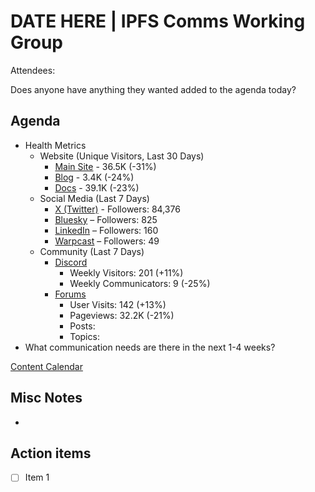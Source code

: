 # DATE HERE | IPFS Comms Working Group
Attendees:

Does anyone have anything they wanted added to the agenda today?

## Agenda

- Health Metrics
  - Website (Unique Visitors, Last 30 Days)
    - [Main Site](https://plausible.io/ipfs.tech) - 36.5K (-31%)
    - [Blog](https://plausible.io/blog.ipfs.tech) - 3.4K (-24%)
    - [Docs](https://plausible.io/docs.ipfs.tech) - 39.1K (-23%)
  - Social Media (Last 7 Days)
    - [X (Twitter)](https://twitter.com/IPFS) - Followers: 84,376
    - [Bluesky](https://bsky.app/profile/ipfs.tech) – Followers: 825
    - [LinkedIn](https://www.linkedin.com/company/ipfstech/) – Followers: 160
    - [Warpcast](https://warpcast.com/ipfs) – Followers: 49
  - Community (Last 7 Days)
    - [Discord](https://discord.gg/vj7qWuAyHY)
      - Weekly Visitors: 201 (+11%)
      - Weekly Communicators: 9 (-25%)
    - [Forums](https://discuss.ipfs.tech/admin?period=weekly)
      - User Visits: 142 (+13%)
      - Pageviews: 32.2K (-21%)
      - Posts:
      - Topics: 
- What communication needs are there in the next 1-4 weeks?

[Content Calendar](https://dull-universe-93e.notion.site/d75694708cf34685980354b2b61c12c1?v=63f11014bff544d9a779857a23630ab5)

## Misc Notes
- 

## Action items
- [ ] Item 1
